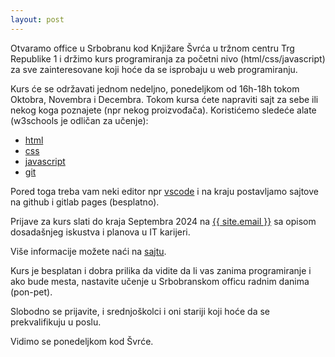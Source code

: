 ```yaml
---
layout: post
---
```


Otvaramo office u Srbobranu kod Knjižare Švrća u tržnom centru Trg Republike 1 i
držimo kurs programiranja za početni nivo (html/css/javascript) za sve zainteresovane koji hoće da se isprobaju u web programiranju.

Kurs će se održavati jednom nedeljno, ponedeljkom od 16h-18h tokom Oktobra, Novembra i Decembra.
Tokom kursa ćete napraviti sajt za sebe ili nekog koga poznajete (npr nekog proizvođača).
Koristićemo sledeće alate (w3schools je odličan za učenje):

* [html](https://www.w3schools.com/html/default.asp)
* [css](https://www.w3schools.com/css/default.asp) 
* [javascript](https://www.w3schools.com/js/default.asp)
* [git](https://www.w3schools.com/git/default.asp)

Pored toga treba vam neki editor npr [vscode](https://code.visualstudio.com/docs)
i na kraju postavljamo sajtove na github i gitlab pages (besplatno).

Prijave za kurs slati do kraja Septembra 2024 na <a href="mailto:{{ site.email }}">{{ site.email }}</a>
 sa opisom dosadašnjeg iskustva i planova u IT karijeri.

 Više informacije možete
 naći na <a href="https://dev.trk.in.rs/2024/09/16/internship-srbobran/">sajtu</a>.

Kurs je besplatan i dobra prilika da vidite da li vas zanima programiranje i
ako bude mesta, nastavite učenje u
Srbobranskom officu radnim danima (pon-pet).

Slobodno se prijavite, i srednjoškolci i oni stariji koji hoće da se prekvalifikuju u poslu.

Vidimo se ponedeljkom kod Švrće.
